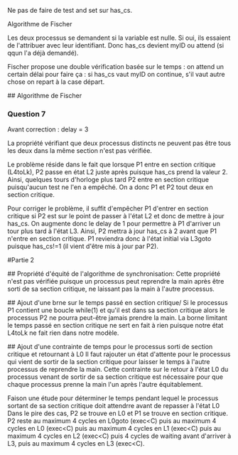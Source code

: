 Ne pas de faire de test and set sur has_cs.

Algorithme de Fischer

Les deux processus se demandent si la variable est nulle.
Si oui, ils essaient de l'attribuer avec leur identifiant.
Donc has_cs devient myID ou attend (si qqun l'a déjà demandé).

Fischer propose une double vérification basée sur le temps : on attend un certain délai pour faire ça :
si has_cs vaut myID on continue, s'il vaut autre chose on repart à la case départ.

## Algorithme de Fischer

### Question 7

Avant correction : delay = 3

La propriété vérifiant que deux processus distincts ne peuvent pas être tous les deux dans la même section n'est pas vérifiée.

Le problème réside dans le fait que lorsque P1 entre en section critique (L4toLk), P2 passe en état L2 juste après puisque has_cs prend la valeur 2. Ainsi, quelques tours d'horloge plus tard P2 entre en section critique puisqu'aucun test ne l'en a empêché. On a donc P1 et P2 tout deux en section critique.

Pour corriger le problème, il suffit d'empêcher P1 d'entrer en section critique si P2 est sur le point de passer à l'état L2 et donc de mettre à jour has_cs. On augmente donc le delay de 1 pour permettre à P1 d'arriver un tour plus tard à l'état L3. Ainsi, P2 mettra à jour has_cs à 2 avant que P1 n'entre en section critique. P1 reviendra donc à l'état initial via L3goto puisque has_cs!=1 (il vient d'être mis à jour par P2).


#Partie 2

## Propriété d'équité de l'algorithme de synchronisation:
Cette propriété n'est pas vérifiée puisque un processus peut reprendre la main après être sorti de sa section critique, ne laissant pas la main à l'autre processus.

## Ajout d'une brne sur le temps passé en section critique/
Si le processus P1 contient une boucle while(1) et qu'il est dans sa section critique alors le processus P2 ne pourra peut-être jamais prendre la main.
La borne limitant le temps passé en section critique ne sert en fait à rien puisque notre état L4toLk ne fait rien dans notre modèle.

## Ajout d'une contrainte de temps pour le processus sorti de section critique et retournant à L0
Il faut rajouter un état d'attente pour le processus qui vient de sortir de la section critique pour laisser le temps à l'autre processus de reprendre la main. Cette contrainte sur le retour à l'état L0 du processus venant de sortir de sa section critique est nécessaire pour que chaque processus prenne la main l'un après l'autre équitablement.

Faison une étude pour déterminer le temps pendant lequel le processus sortant de sa section critique doit attendrre avant de repasser à l'état L0
Dans le pire des cas, P2 se trouve en L0 et P1 se trouve en section critique. P2 reste au maximum 4 cycles en L0goto (exec<C) puis au maximum 4 cycles en L0 (exec<C) puis au maximum 4 cycles en L1 (exec<C) puis au maximum 4 cycles en L2 (exec<C) puis 4 cycles de waiting avant d'arriver à L3, puis au maximum 4 cycles en L3 (exec<C).
